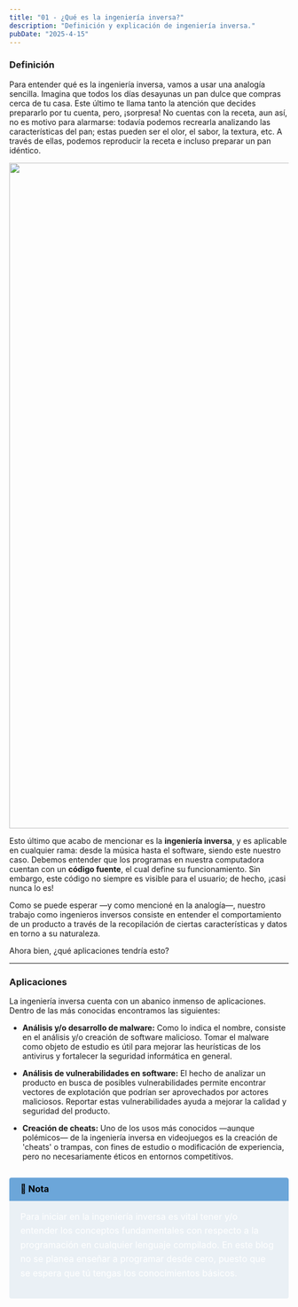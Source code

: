 ```yaml
---
title: "01 - ¿Qué es la ingeniería inversa?"
description: "Definición y explicación de ingeniería inversa."
pubDate: "2025-4-15"
---
```


### Definición

Para entender qué es la ingeniería inversa, vamos a usar una analogía sencilla. 
Imagina que todos los días desayunas un pan dulce que compras cerca de tu casa. 
Este último te llama tanto la atención que decides prepararlo por tu cuenta, pero, 
¡sorpresa! No cuentas con la receta, aun así, no es motivo para alarmarse: todavía 
podemos recrearla analizando las características del pan; estas pueden ser el olor, 
el sabor, la textura, etc. A través de ellas, podemos reproducir la receta e incluso 
preparar un pan idéntico.

<p align="center">
  <img src="/images/General/01-panadero.png" alt="01-panadero" width="1200"/>
</p>

Esto último que acabo de mencionar es la **ingeniería inversa**, y es aplicable en 
cualquier rama: desde la música hasta el software, siendo este nuestro caso. Debemos 
entender que los programas en nuestra computadora cuentan con un **código fuente**, el 
cual define su funcionamiento. Sin embargo, este código no siempre es visible para el 
usuario; de hecho, ¡casi nunca lo es!  

Como se puede esperar —y como mencioné en la analogía—, nuestro trabajo como ingenieros 
inversos consiste en entender el comportamiento de un producto a través de la recopilación 
de ciertas características y datos en torno a su naturaleza.  

Ahora bien, ¿qué aplicaciones tendría esto?

---

### Aplicaciones

La ingeniería inversa cuenta con un abanico inmenso de aplicaciones. Dentro de las más 
conocidas encontramos las siguientes:

- **Análisis y/o desarrollo de malware:** Como lo indica el nombre, consiste en el análisis 
y/o creación de software malicioso. Tomar el malware como objeto de estudio es útil para mejorar 
las heurísticas de los antivirus y fortalecer la seguridad informática en general.
  
- **Análisis de vulnerabilidades en software:** El hecho de analizar un producto en busca de posibles 
vulnerabilidades permite encontrar vectores de explotación que podrían ser aprovechados por actores 
maliciosos. Reportar estas vulnerabilidades ayuda a mejorar la calidad y seguridad del producto.

- **Creación de cheats:** Uno de los usos más conocidos —aunque polémicos— de la ingeniería inversa en 
videojuegos es la creación de 'cheats' o trampas, con fines de estudio o modificación de experiencia, pero 
no necesariamente éticos en entornos competitivos.

<div style="display: flex; flex-wrap: wrap; align-items: flex-start;">
  <div style="flex: 1 1 300px; background-color: rgba(70, 130, 180, 0.1); color: #fff; padding: 0 0 1rem 0; margin: 1em 0; line-height: 1.6; font-size: 1rem; border-radius: 4px; overflow: hidden;">
    <div style="background-color: #6CA6D9; color: #000; padding: 0.5rem 1.25rem; border-top-right-radius: 4px; font-weight: bold;">
      🔎 Nota
    </div>
    <div style="padding: 1rem 1.25rem;">
      Para iniciar en la ingeniería inversa es vital tener y/o entender los conceptos fundamentales con respecto
      a la programación en cualquier lenguaje compilado. En este blog no se planea enseñar a programar desde cero,
      puesto que se espera que tú tengas los conocimientos básicos.
    </div>
  </div>
</div>
